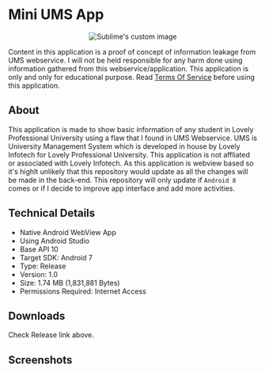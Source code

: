 # Mini UMS App

<p align="center">
  <img src="https://its-arun.github.io/Mini-UMS/img/ums_logo.png" alt="Sublime's custom image"/>
</p>

Content in this application is a proof of concept of information leakage from UMS webservice. I will not be held responsible for any harm done using information gathered from this webservice/application. This application is only and only for educational purpose.
Read [Terms Of Service](https://github.com/its-arun/Mini-UMS-App/wiki/Terms-of-Service) before using this application.

## About
This application is made to show basic information of any student in Lovely Professional University using a flaw that I found in UMS Webservice. UMS is University Management System which is developed in house by Lovely Infotech for Lovely Professional University. This application is not affliated or associated with Lovely Infotech. As this application is webview based so it's highlt unlikely that this repository would update as all the changes will be made in the back-end. This repository will only update if `Android 8` comes or if I decide to improve app interface and add more activities.

## Technical Details
* Native Android WebView App
* Using Android Studio
* Base API 10
* Target SDK: Android 7
* Type: Release
* Version: 1.0
* Size: 1.74 MB (1,831,881 Bytes)
* Permissions Required: Internet Access

## Downloads 

Check Release link above.

## Screenshots
